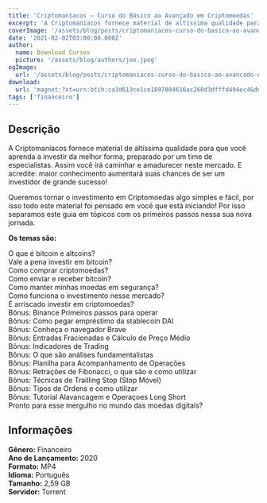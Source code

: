 ```yaml
---
title: 'Criptomaníacos – Curso do Básico ao Avançado em Criptomoedas'
excerpt: 'A Criptomaníacos fornece material de altíssima qualidade para que você aprenda a investir da melhor forma, preparado por um time de especialistas. Assim você irá caminhar e amadurecer neste mercado. E acredite: maior conhecimento aumentará suas chances de ser um investidor de grande sucesso! <'
coverImage: '/assets/blog/posts/criptomaniacos-curso-do-basico-ao-avancado-em-criptomoedas.jpg'
date: '2021-02-02T03:00:00.000Z'
author:
  name: Download Cursos
  picture: '/assets/blog/authors/joe.jpeg'
ogImage:
  url: '/assets/blog/posts/criptomaniacos-curso-do-basico-ao-avancado-em-criptomoedas.jpg'
download:
  url: 'magnet:?xt=urn:btih:ca3d613ce1ce1897804616ac260d3dfffd494ec4&dn=Curso%20do%20B%c3%a1sico%20ao%20Avan%c3%a7ado%20em%20Criptomoedas&tr=udp%3a%2f%2ftracker.openbittorrent.com%3a1337%2fannounce&tr=udp%3a%2f%2ftracker.opentrackr.org%3a1337%2fannounce'
tags: ['financeiro']
---
```

<h2>Descrição</h2>
<p>A Criptomaníacos fornece material de altíssima qualidade para que você aprenda a investir da melhor forma, preparado por um time de especialistas. Assim você irá caminhar e amadurecer neste mercado. E acredite: maior conhecimento aumentará suas chances de ser um investidor de grande sucesso!</p><p>Queremos tornar o investimento em Criptomoedas algo simples e fácil, por isso todo este material foi pensado em você que está iniciando! Por isso separamos este guia em tópicos com os primeiros passos nessa sua nova jornada.</p><p><strong>Os temas são:</strong></p><p>O que é bitcoin e altcoins?<br/> Vale a pena investir em bitcoin?<br/> Como comprar criptomoedas?<br/> Como enviar e receber bitcoin?<br/> Como manter minhas moedas em segurança?<br/> Como funciona o investimento nesse mercado?<br/> É arriscado investir em criptomoedas?<br/> Bônus: Binance Primeiros passos para operar<br/> Bônus: Como pegar empréstimo da stablecoin DAI<br/> Bônus: Conheça o navegador Brave<br/> Bônus: Entradas Fracionadas e Cálculo de Preço Médio<br/> Bônus: Indicadores de Trading<br/> Bônus: O que são análises fundamentalistas<br/> Bônus: Planilha para Acompanhamento de Operações<br/> Bônus: Retrações de Fibonacci, o que são e como utilizar<br/> Bônus: Técnicas de Trailling Stop (Stop Móvel)<br/> Bônus: Tipos de Ordens e como utilizar<br/> Bônus: Tutorial Alavancagem e Operaçoes Long Short<br/> Pronto para esse mergulho no mundo das moedas digitais?</p><h2>Informações</h2><p><strong>Gênero:</strong> Financeiro<br/> <strong>Ano de Lançamento:</strong> 2020<br/> <strong>Formato:</strong> MP4<br/> <strong>Idioma:</strong> Português<br/> <strong>Tamanho:</strong> 2,59 GB<br/> <strong>Servidor:</strong> Torrent</p>
